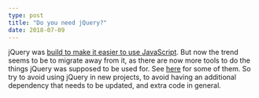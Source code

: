 ```yaml
---
type: post
title: "Do you need jQuery?"
date: 2018-07-09
---
```


jQuery was [build to make it easier to use JavaScript](https://www.w3schools.com/jquery/jquery_intro.asp).
But now the trend seems to be to migrate away from it,
as there are now more tools to do the things jQuery was supposed to be used for.
See [here](http://youmightnotneedjquery.com/) for some of them.
So try to avoid using jQuery in new projects, 
to avoid having an additional dependency that needs to be updated,
and extra code in general.

